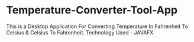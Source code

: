 # Temperature-Converter-Tool-App
This is a Desktop Application For Converting Temperature In Fahrenheit  To Celsius &amp;  Celsius To Fahrenheit.
Technology Used - JAVAFX 
